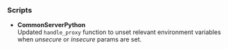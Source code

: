 
### Scripts
- __CommonServerPython__  
Updated `handle_proxy` function to unset relevant environment variables when *unsecure* or *insecure* params are set.
